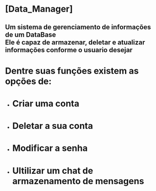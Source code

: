 # [Data_Manager]
## Um sistema de gerenciamento de informações de um DataBase <br> Ele é capaz de armazenar, deletar e atualizar informações conforme o usuario desejar

# Dentre suas funções existem as opções de:
- # Criar uma conta
- # Deletar a sua conta
- # Modificar a senha
- # Ultilizar um chat de armazenamento de mensagens
